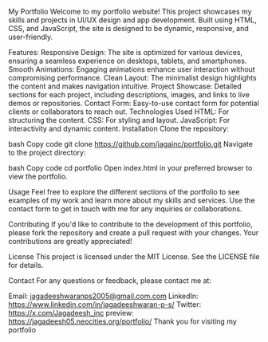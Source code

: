 My Portfolio
Welcome to my portfolio website! This project showcases my skills and projects in UI/UX design and app development. Built using HTML, CSS, and JavaScript, the site is designed to be dynamic, responsive, and user-friendly.

Features:
Responsive Design: The site is optimized for various devices, ensuring a seamless experience on desktops, tablets, and smartphones.
Smooth Animations: Engaging animations enhance user interaction without compromising performance.
Clean Layout: The minimalist design highlights the content and makes navigation intuitive.
Project Showcase: Detailed sections for each project, including descriptions, images, and links to live demos or repositories.
Contact Form: Easy-to-use contact form for potential clients or collaborators to reach out.
Technologies Used
HTML: For structuring the content.
CSS: For styling and layout.
JavaScript: For interactivity and dynamic content.
Installation
Clone the repository:

bash
Copy code
git clone https://github.com/jagainc/portfolio.git
Navigate to the project directory:

bash
Copy code
cd portfolio
Open index.html in your preferred browser to view the portfolio.

Usage
Feel free to explore the different sections of the portfolio to see examples of my work and learn more about my skills and services. Use the contact form to get in touch with me for any inquiries or collaborations.

Contributing
If you'd like to contribute to the development of this portfolio, please fork the repository and create a pull request with your changes. Your contributions are greatly appreciated!

License
This project is licensed under the MIT License. See the LICENSE file for details.

Contact
For any questions or feedback, please contact me at:

Email: jagadeeshwaranps2005@gmail.com.com
LinkedIn: https://www.linkedin.com/in/jagadeeshwaran-p-s/
Twitter: https://x.com/Jagadeesh_inc
preview: https://jagadeesh05.neocities.org/portfolio/
Thank you for visiting my portfolio
